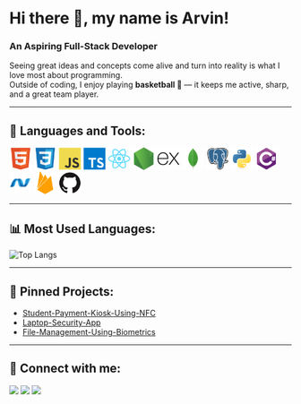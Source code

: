 # Hi there 👋, my name is Arvin!  

### An Aspiring Full-Stack Developer  

Seeing great ideas and concepts come alive and turn into reality is what I love most about programming.  
Outside of coding, I enjoy playing **basketball 🏀** — it keeps me active, sharp, and a great team player.  

---

## 🚀 Languages and Tools:
<p align="left">
  <img src="https://raw.githubusercontent.com/devicons/devicon/master/icons/html5/html5-original.svg" alt="html5" width="40" height="40"/>
  <img src="https://raw.githubusercontent.com/devicons/devicon/master/icons/css3/css3-original.svg" alt="css3" width="40" height="40"/>
  <img src="https://raw.githubusercontent.com/devicons/devicon/master/icons/javascript/javascript-original.svg" alt="javascript" width="40" height="40"/>
  <img src="https://raw.githubusercontent.com/devicons/devicon/master/icons/typescript/typescript-original.svg" alt="typescript" width="40" height="40"/>
  <img src="https://raw.githubusercontent.com/devicons/devicon/master/icons/react/react-original.svg" alt="react" width="40" height="40"/>
  <img src="https://raw.githubusercontent.com/devicons/devicon/master/icons/nodejs/nodejs-original.svg" alt="nodejs" width="40" height="40"/>
  <img src="https://raw.githubusercontent.com/devicons/devicon/master/icons/express/express-original.svg" alt="express" width="40" height="40"/>
  <img src="https://raw.githubusercontent.com/devicons/devicon/master/icons/mongodb/mongodb-original.svg" alt="mongodb" width="40" height="40"/>
  <img src="https://raw.githubusercontent.com/devicons/devicon/master/icons/postgresql/postgresql-original.svg" alt="postgresql" width="40" height="40"/>
  <img src="https://raw.githubusercontent.com/devicons/devicon/master/icons/python/python-original.svg" alt="python" width="40" height="40"/>
  <img src="https://raw.githubusercontent.com/devicons/devicon/master/icons/csharp/csharp-original.svg" alt="csharp" width="40" height="40"/>
  <img src="https://raw.githubusercontent.com/devicons/devicon/master/icons/dot-net/dot-net-original.svg" alt=".net" width="40" height="40"/>
  <img src="https://raw.githubusercontent.com/devicons/devicon/master/icons/firebase/firebase-plain.svg" alt="firebase" width="40" height="40"/>
  <img src="https://raw.githubusercontent.com/devicons/devicon/master/icons/github/github-original.svg" alt="github" width="40" height="40"/>
</p>

---

## 📊 Most Used Languages:
![Top Langs](https://github-readme-stats.vercel.app/api/top-langs/?username=arvndlr&layout=compact&theme=radical)

---

## 📌 Pinned Projects:
- [Student-Payment-Kiosk-Using-NFC](https://github.com/arvndlr/Project-1](https://github.com/arvndlr/Student-Payment-Kiosk-02))  
- [Laptop-Security-App](https://github.com/arvndlr/JS-To-Do](https://github.com/arvndlr/laptop-security-app))  
- [File-Management-Using-Biometrics](https://github.com/arvndlr/File-Manager-Using-Biometrics)  

---

## 🤝 Connect with me:
<p>
  <a href="https://www.linkedin.com/in/arvndlr/"><img src="https://img.icons8.com/color/48/000000/linkedin.png" width="40"/></a>
  <a href="https://x.com/arvndlr"><img src="https://img.icons8.com/color/48/000000/twitter--v1.png" width="40"/></a>
  <a href="mailto:rvn.dlsrys@gmail.com"><img src="https://img.icons8.com/color/48/000000/gmail--v1.png" width="40"/></a>
</p>
